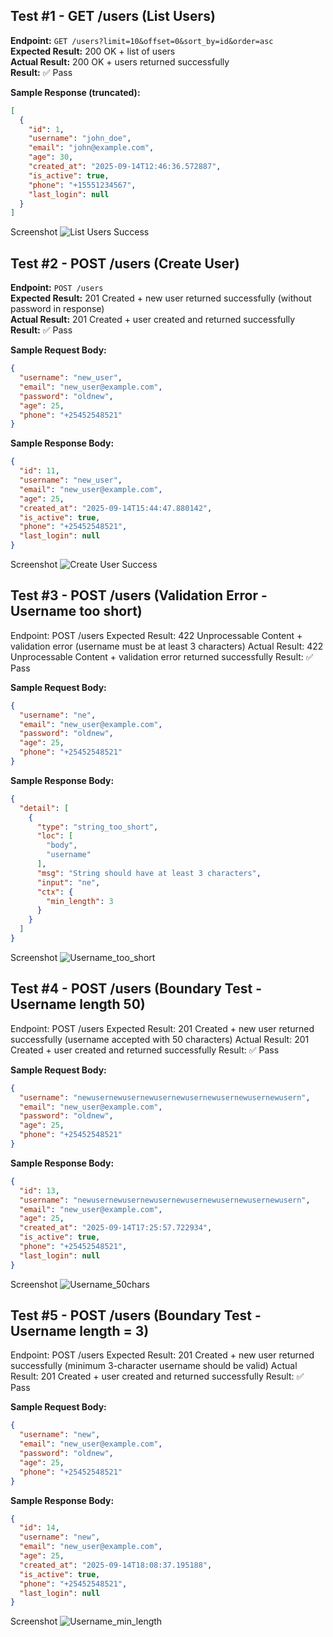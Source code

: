 ## Test #1 - GET /users (List Users)

**Endpoint:** `GET /users?limit=10&offset=0&sort_by=id&order=asc`  
**Expected Result:** 200 OK + list of users  
**Actual Result:** 200 OK + users returned successfully  
**Result:** ✅ Pass

**Sample Response (truncated):**
```json
[
  {
    "id": 1,
    "username": "john_doe",
    "email": "john@example.com",
    "age": 30,
    "created_at": "2025-09-14T12:46:36.572887",
    "is_active": true,
    "phone": "+15551234567",
    "last_login": null
  }
]
```

Screenshot
![List Users Success](./screenshots/list_users_success.png)

## Test #2 - POST /users (Create User)

**Endpoint:** `POST /users`  
**Expected Result:** 201 Created + new user returned successfully (without password in response)  
**Actual Result:** 201 Created + user created and returned successfully  
**Result:** ✅ Pass

**Sample Request Body:**
```json
{
  "username": "new_user",
  "email": "new_user@example.com",
  "password": "oldnew",
  "age": 25,
  "phone": "+25452548521"
}
```
**Sample Response Body:**

```json
{
  "id": 11,
  "username": "new_user",
  "email": "new_user@example.com",
  "age": 25,
  "created_at": "2025-09-14T15:44:47.880142",
  "is_active": true,
  "phone": "+25452548521",
  "last_login": null
}
```

Screenshot
![Create User Success](./screenshots/create_user_success.png)

## Test #3 - POST /users (Validation Error - Username too short)

Endpoint: POST /users
Expected Result: 422 Unprocessable Content + validation error (username must be at least 3 characters)
Actual Result: 422 Unprocessable Content + validation error returned successfully
Result: ✅ Pass

**Sample Request Body:**
```json
{
  "username": "ne",
  "email": "new_user@example.com",
  "password": "oldnew",
  "age": 25,
  "phone": "+25452548521"
}
```
**Sample Response Body:**
```json
{
  "detail": [
    {
      "type": "string_too_short",
      "loc": [
        "body",
        "username"
      ],
      "msg": "String should have at least 3 characters",
      "input": "ne",
      "ctx": {
        "min_length": 3
      }
    }
  ]
}
```
Screenshot
![Username_too_short](./screenshots/Username_too_short.png)

## Test #4 - POST /users (Boundary Test - Username length 50)
Endpoint: POST /users
Expected Result: 201 Created + new user returned successfully (username accepted with 50 characters)
Actual Result: 201 Created + user created and returned successfully
Result: ✅ Pass

**Sample Request Body:**
```json
{
  "username": "newusernewusernewusernewusernewusernewusernewusern",
  "email": "new_user@example.com",
  "password": "oldnew",
  "age": 25,
  "phone": "+25452548521"
}
```
**Sample Response Body:**
```json
{
  "id": 13,
  "username": "newusernewusernewusernewusernewusernewusernewusern",
  "email": "new_user@example.com",
  "age": 25,
  "created_at": "2025-09-14T17:25:57.722934",
  "is_active": true,
  "phone": "+25452548521",
  "last_login": null
}
```
Screenshot
![Username_50chars](./screenshots/Username_50chars.png)

## Test #5 - POST /users (Boundary Test - Username length = 3)

Endpoint: POST /users
Expected Result: 201 Created + new user returned successfully (minimum 3-character username should be valid)
Actual Result: 201 Created + user created and returned successfully
Result: ✅ Pass

**Sample Request Body:**
```json
{
  "username": "new",
  "email": "new_user@example.com",
  "password": "oldnew",
  "age": 25,
  "phone": "+25452548521"
}
```
**Sample Response Body:**

```json
{
  "id": 14,
  "username": "new",
  "email": "new_user@example.com",
  "age": 25,
  "created_at": "2025-09-14T18:08:37.195188",
  "is_active": true,
  "phone": "+25452548521",
  "last_login": null
}

```
Screenshot
![Username_min_length](./screenshots/Username_min_length.png)
